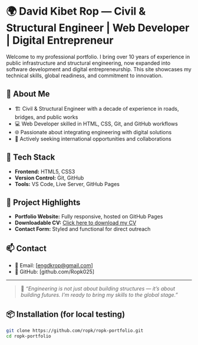 # 🌍 David Kibet Rop — Civil & Structural Engineer | Web Developer | Digital Entrepreneur

Welcome to my professional portfolio. I bring over 10 years of experience in public infrastructure and structural engineering, now expanded into software development and digital entrepreneurship. This site showcases my technical skills, global readiness, and commitment to innovation.

## 📌 About Me

- 🏗️ Civil & Structural Engineer with a decade of experience in roads, bridges, and public works
- 💻 Web Developer skilled in HTML, CSS, Git, and GitHub workflows
- 🌐 Passionate about integrating engineering with digital solutions
- 🚀 Actively seeking international opportunities and collaborations

## 🧰 Tech Stack

- **Frontend:** HTML5, CSS3
- **Version Control:** Git, GitHub
- **Tools:** VS Code, Live Server, GitHub Pages

## 📁 Project Highlights

- **Portfolio Website:** Fully responsive, hosted on GitHub Pages
- **Downloadable CV:** [Click here to download my CV](assets/David_Kibet_Rop_CV.pdf)
- **Contact Form:** Styled and functional for direct outreach

## 📫 Contact

- 📧 Email: [engdkrop@gmail.com]
- 🐙 GitHub: [github.com/Ropk025]

---

> 💬 _“Engineering is not just about building structures — it’s about building futures. I’m ready to bring my skills to the global stage.”_

## 📦 Installation (for local testing)

```bash
git clone https://github.com/ropk/ropk-portfolio.git
cd ropk-portfolio